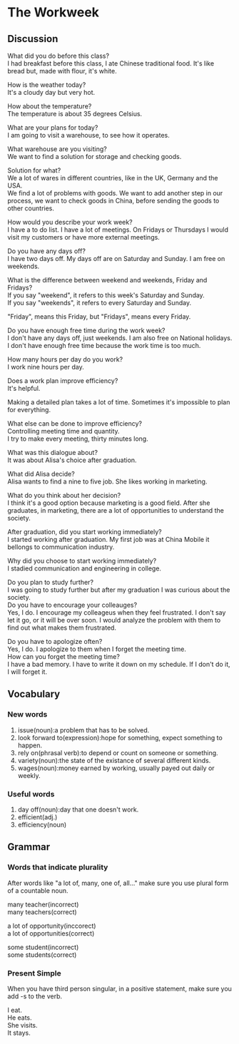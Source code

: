 # The Workweek
## Discussion  
What did you do before this class?  
I had breakfast before this class, I ate Chinese traditional food. It's like bread but, made with flour, it's white.    

How is the weather today?  
It's a cloudy day but very hot.  

How about the temperature?  
The temperature is about 35 degrees Celsius.  

What are your plans for today?  
I am going to visit a warehouse, to see how it operates.  

What warehouse are you visiting?  
We want to find a solution for storage and checking goods.  

Solution for what?  
We a lot of wares in different countries, like in the UK, Germany and the USA.  
We find a lot of problems with goods. We want to add another step in our process, we want to check goods in China, before sending the goods to other countries.   

How would you describe your work week?  
I have a to do list. I have a lot of meetings. On Fridays or Thursdays I would visit my customers or have more external meetings.    

Do you have any days off?   
I have two days off. My days off are on Saturday and Sunday. I am free on weekends.  


What is the difference between weekend and weekends, Friday and Fridays?  
If you say "weekend", it refers to this week's Saturday and Sunday.  
If you say "weekends", it refers to every Saturday and Sunday.  

"Friday", means this Friday, but "Fridays", means every Friday.  

Do you have enough free time during the work week?  
I don't have any days off, just weekends. I am also free on National holidays.   
I don't have enough free time because the work time is too much.  

How many hours per day do you work?  
I work nine hours per day.  

Does a work plan improve efficiency?  
It's helpful.  

Making a detailed plan takes a lot of time. Sometimes it's impossible to plan for everything.   

What else can be done to improve efficiency?  
Controlling meeting time and quantity.  
I try to make every meeting, thirty minutes long.  

What was this dialogue about?  
It was about Alisa's choice after graduation.  

What did Alisa decide?  
Alisa wants to find a nine to five job. She likes working in marketing.  

What do you think about her decision?  
I think it's a good option because marketing is a good field. After she graduates, in marketing, there are a lot of opportunities to understand the society.  

After graduation, did you start working immediately?  
I started working after graduation. My first job was at China Mobile it bellongs to communication industry.   

Why did you choose to start working immediately?  
I stadied communication and engineering in college.  

Do you plan to study further?  
I was going to study further but after my graduation I was curious about the society.  
Do you have to encourage your colleauges?  
Yes, I do. I encourage my colleageus when they feel frustrated. I don't say let it go, or it will be over soon. I would analyze the problem with them to find out what makes them frustrated.   

Do you have to apologize often?  
Yes, I do. I apologize to them when I forget the meeting time.  
How can you forget the meeting time?  
I have a bad memory. I have to write it down on my schedule. If I don't do it, I will forget it.   

## Vocabulary
### New words
1. issue(noun):a problem that has to be solved.
1. look forward to(expression):hope for something, expect something to happen.
1. rely on(phrasal verb):to depend or count on someone or something.
1. variety(noun):the state of the existance of several different kinds.
1. wages(noun):money earned by working, usually payed out daily or weekly.

### Useful words
1. day off(noun):day that one doesn't work.
1. efficient(adj.)
1. efficiency(noun)

## Grammar
### Words that indicate plurality
After words like "a lot of, many, one of, all..." make sure you use plural form of a countable noun.  

many teacher(incorrect)  
many teachers(correct)  

a lot of opportunity(inccorect)  
a lot of opportunities(correct)  

some student(incorrect)  
some students(correct)  

### Present Simple
When you have third person singular, in a positive statement, make sure you add -s to the verb.  

I eat.  
He eats.  
She visits.  
It stays.  
